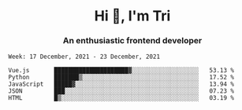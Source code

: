 <h1 align="center">Hi 👋, I'm Tri</h1>
<h3 align="center">An enthusiastic frontend developer</h3>

<!--START_SECTION:waka-->
```text
Week: 17 December, 2021 - 23 December, 2021

Vue.js       █████████████████████▓░░░░░░░░░░░░░░░░░░░   53.13 % 
Python       ███████▒░░░░░░░░░░░░░░░░░░░░░░░░░░░░░░░░░   17.52 % 
JavaScript   █████▓░░░░░░░░░░░░░░░░░░░░░░░░░░░░░░░░░░░   13.94 % 
JSON         ███░░░░░░░░░░░░░░░░░░░░░░░░░░░░░░░░░░░░░░   07.23 % 
HTML         █▒░░░░░░░░░░░░░░░░░░░░░░░░░░░░░░░░░░░░░░░   03.19 % 
```
<!--END_SECTION:waka-->
